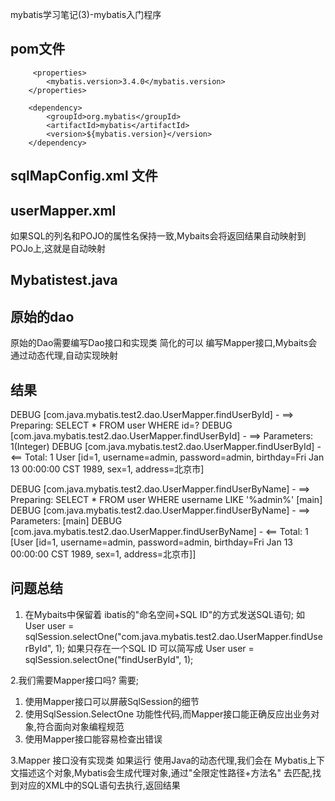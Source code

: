 mybatis学习笔记(3)-mybatis入门程序

## pom文件
        
         <properties>
  			<mybatis.version>3.4.0</mybatis.version>
  		</properties>
        
		<dependency>
			<groupId>org.mybatis</groupId>
			<artifactId>mybatis</artifactId>
			<version>${mybatis.version}</version>
		</dependency>

## sqlMapConfig.xml 文件
	


## userMapper.xml 
  如果SQL的列名和POJO的属性名保持一致,Mybaits会将返回结果自动映射到POJo上,这就是自动映射


## Mybatistest.java

## 原始的dao
原始的Dao需要编写Dao接口和实现类
简化的可以 编写Mapper接口,Mybaits会通过动态代理,自动实现映射

## 结果

DEBUG [com.java.mybatis.test2.dao.UserMapper.findUserById] - ==>  Preparing: SELECT * FROM user WHERE id=? 
DEBUG [com.java.mybatis.test2.dao.UserMapper.findUserById] - ==> Parameters: 1(Integer)
DEBUG [com.java.mybatis.test2.dao.UserMapper.findUserById] - <==      Total: 1
User [id=1, username=admin, password=admin, birthday=Fri Jan 13 00:00:00 CST 1989, sex=1, address=北京市]


DEBUG [com.java.mybatis.test2.dao.UserMapper.findUserByName] - ==>  Preparing: SELECT * FROM user WHERE username LIKE '%admin%' 
[main] DEBUG [com.java.mybatis.test2.dao.UserMapper.findUserByName] - ==> Parameters: 
[main] DEBUG [com.java.mybatis.test2.dao.UserMapper.findUserByName] - <==      Total: 1
[User [id=1, username=admin, password=admin, birthday=Fri Jan 13 00:00:00 CST 1989, sex=1, address=北京市]]

## 问题总结

1. 在Mybaits中保留着 ibatis的"命名空间+SQL ID"的方式发送SQL语句;
如  User user = sqlSession.selectOne("com.java.mybatis.test2.dao.UserMapper.findUserById", 1);
如果只存在一个SQL ID 可以简写成  User user = sqlSession.selectOne("findUserById", 1);

2.我们需要Mapper接口吗?
需要;
1) 使用Mapper接口可以屏蔽SqlSession的细节
2) 使用SqlSession.SelectOne 功能性代码,而Mapper接口能正确反应出业务对象,符合面向对象编程规范
3) 使用Mapper接口能容易检查出错误

3.Mapper 接口没有实现类 如果运行
使用Java的动态代理,我们会在 Mybatis上下文描述这个对象,Mybatis会生成代理对象,通过"全限定性路径+方法名"
去匹配,找到对应的XML中的SQL语句去执行,返回结果

